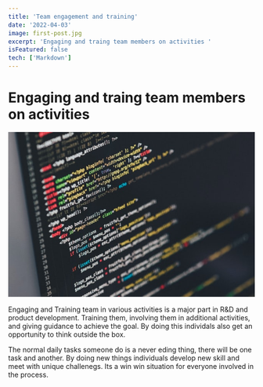 ```yaml
---
title: 'Team engagement and training'
date: '2022-04-03'
image: first-post.jpg
excerpt: 'Engaging and traing team members on activities '
isFeatured: false
tech: ['Markdown']
---
```


# Engaging and traing team members on activities

![Image ...](/images/posts/first-post/first-post.jpg)



Engaging and Training team in various activities is a major part in R&D and product development. Training them, involving them in additional activities, and giving guidance to achieve the goal. By doing this individals also get an opportunity to think outside the box.


The normal daily tasks someone do is a never eding thing, there will be one task and another. By doing new things individuals develop new skill and meet with unique challenegs. Its a win win situation for everyone involved in the process.
